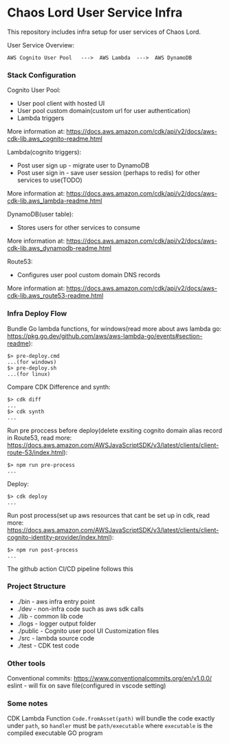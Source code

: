 # Chaos Lord User Service Infra
This repository includes infra setup for user services of Chaos Lord. 

User Service Overview:

    AWS Cognito User Pool   --->  AWS Lambda  --->  AWS DynamoDB

### Stack Configuration
Cognito User Pool:
- User pool client with hosted UI
- User pool custom domain(custom url for user authentication)
- Lambda triggers

More information at: https://docs.aws.amazon.com/cdk/api/v2/docs/aws-cdk-lib.aws_cognito-readme.html

Lambda(cognito triggers):
- Post user sign up - migrate user to DynamoDB
- Post user sign in - save user session (perhaps to redis) for other services to use(TODO)

More information at: https://docs.aws.amazon.com/cdk/api/v2/docs/aws-cdk-lib.aws_lambda-readme.html

DynamoDB(user table):
- Stores users for other services to consume

More information at: https://docs.aws.amazon.com/cdk/api/v2/docs/aws-cdk-lib.aws_dynamodb-readme.html

Route53:
- Configures user pool custom domain DNS records

More information at: https://docs.aws.amazon.com/cdk/api/v2/docs/aws-cdk-lib.aws_route53-readme.html

### Infra Deploy Flow
Bundle Go lambda functions, for windows(read more about aws lambda go: https://pkg.go.dev/github.com/aws/aws-lambda-go/events#section-readme):

    $> pre-deploy.cmd
    ...(for windows)
    $> pre-deploy.sh
    ...(for linux)
  
Compare CDK Difference and synth:

    $> cdk diff
    ...
    $> cdk synth
    ...

Run pre proccess before deploy(delete exsiting cognito domain alias record in Route53, read more: https://docs.aws.amazon.com/AWSJavaScriptSDK/v3/latest/clients/client-route-53/index.html):

    $> npm run pre-process
    ...
    
Deploy:

    $> cdk deploy
    ...

Run post process(set up aws resources that cant be set up in cdk, read more: https://docs.aws.amazon.com/AWSJavaScriptSDK/v3/latest/clients/client-cognito-identity-provider/index.html):

    $> npm run post-process
    ...

The github action CI/CD pipeline follows this

### Project Structure
- ./bin - aws infra entry point
- ./dev - non-infra code such as aws sdk calls
- ./lib - common lib code
- ./logs - logger output folder
- ./public - Cognito user pool UI Customization files
- ./src - lambda source code
- ./test - CDK test code

### Other tools
Conventional commits: https://www.conventionalcommits.org/en/v1.0.0/
eslint - will fix on save file(configured in vscode setting)

### Some notes
CDK Lambda Function `Code.fromAsset(path)` will bundle the code exactly under `path`, so `handler` must be `path/executable` where `executable` is the compiled executable GO program
